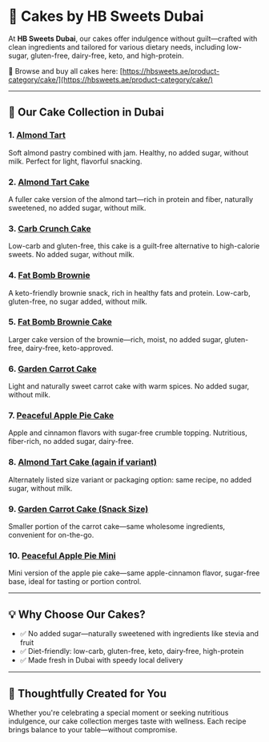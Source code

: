 # 🍰 Cakes by HB Sweets Dubai

At **HB Sweets Dubai**, our cakes offer indulgence without guilt—crafted with clean ingredients and tailored for various dietary needs, including low-sugar, gluten-free, dairy-free, keto, and high-protein.

🛒 Browse and buy all cakes here: [https://hbsweets.ae/product-category/cake/](https://hbsweets.ae/product-category/cake/)

---

## 🌟 Our Cake Collection in Dubai

### 1. [Almond Tart](https://hbsweets.ae/product/almond-tart/)  
Soft almond pastry combined with jam. Healthy, no added sugar, without milk. Perfect for light, flavorful snacking.

### 2. [Almond Tart Cake](https://hbsweets.ae/product/almond-tart-2/)  
A fuller cake version of the almond tart—rich in protein and fiber, naturally sweetened, no added sugar, without milk.

### 3. [Carb Crunch Cake](https://hbsweets.ae/product/carb-crunch-cake/)  
Low-carb and gluten-free, this cake is a guilt‑free alternative to high-calorie sweets. No added sugar, without milk.

### 4. [Fat Bomb Brownie](https://hbsweets.ae/product/fat-bomb-brownie/)  
A keto-friendly brownie snack, rich in healthy fats and protein. Low-carb, gluten-free, no sugar added, without milk.

### 5. [Fat Bomb Brownie Cake](https://hbsweets.ae/product/fat-bomb-brownie-cake/)  
Larger cake version of the brownie—rich, moist, no added sugar, gluten-free, dairy-free, keto-approved.

### 6. [Garden Carrot Cake](https://hbsweets.ae/product/garden-carrot-cake/)  
Light and naturally sweet carrot cake with warm spices. No added sugar, without milk.

### 7. [Peaceful Apple Pie Cake](https://hbsweets.ae/product/peacfull-apple-pie/)  
Apple and cinnamon flavors with sugar‑free crumble topping. Nutritious, fiber-rich, no added sugar, dairy-free.

### 8. [Almond Tart Cake (again if variant)](https://hbsweets.ae/product/almond-tart-2/)  
Alternately listed size variant or packaging option: same recipe, no added sugar, without milk.

### 9. [Garden Carrot Cake (Snack Size)](https://hbsweets.ae/product/garden-carrot-cake/)  
Smaller portion of the carrot cake—same wholesome ingredients, convenient for on-the-go.

### 10. [Peaceful Apple Pie Mini](https://hbsweets.ae/product/peacfull-apple-pie/)  
Mini version of the apple pie cake—same apple-cinnamon flavor, sugar-free base, ideal for tasting or portion control.

---

## 💡 Why Choose Our Cakes?

- ✅ No added sugar—naturally sweetened with ingredients like stevia and fruit  
- ✅ Diet-friendly: low-carb, gluten-free, keto, dairy‑free, high-protein  
- ✅ Made fresh in Dubai with speedy local delivery  

---

## 🎂 Thoughtfully Created for You

Whether you're celebrating a special moment or seeking nutritious indulgence, our cake collection merges taste with wellness. Each recipe brings balance to your table—without compromise.
